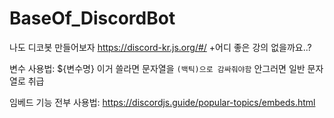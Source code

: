 # BaseOf_DiscordBot
나도 디코봇 만들어보자
https://discord-kr.js.org/#/
+어디 좋은 강의 없을까요..?

변수 사용법: ${변수명}
  이거 쓸라면 문자열을 `(백틱)으로 감싸줘야함`
  안그러면 일반 문자열로 취급

임베드 기능 전부 사용법: https://discordjs.guide/popular-topics/embeds.html
